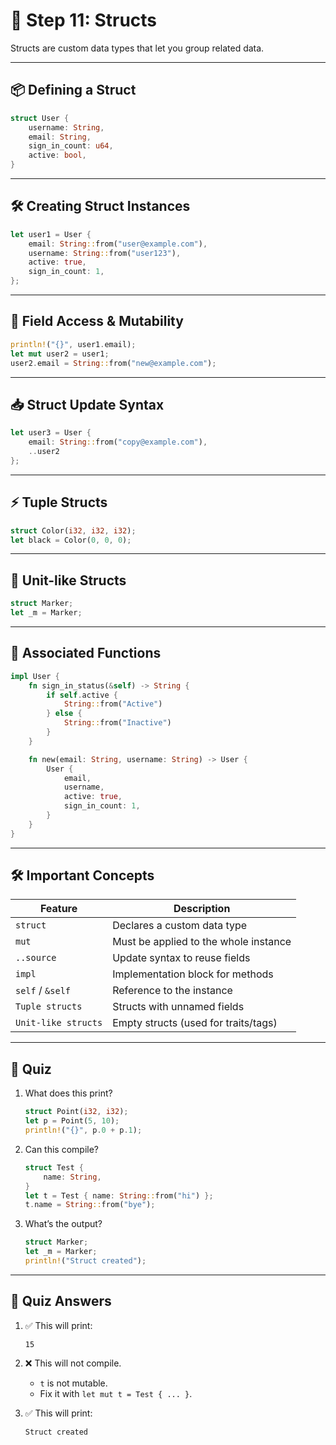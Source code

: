 
# 🧩 Step 11: Structs

Structs are custom data types that let you group related data.

---

## 📦 Defining a Struct

```rust
struct User {
    username: String,
    email: String,
    sign_in_count: u64,
    active: bool,
}
```

---

## 🛠 Creating Struct Instances

```rust
let user1 = User {
    email: String::from("user@example.com"),
    username: String::from("user123"),
    active: true,
    sign_in_count: 1,
};
```

---

## 🧾 Field Access & Mutability

```rust
println!("{}", user1.email);
let mut user2 = user1;
user2.email = String::from("new@example.com");
```

---

## 📥 Struct Update Syntax

```rust
let user3 = User {
    email: String::from("copy@example.com"),
    ..user2
};
```

---

## ⚡ Tuple Structs

```rust
struct Color(i32, i32, i32);
let black = Color(0, 0, 0);
```

---

## 🪪 Unit-like Structs

```rust
struct Marker;
let _m = Marker;
```

---

## 📌 Associated Functions

```rust
impl User {
    fn sign_in_status(&self) -> String {
        if self.active {
            String::from("Active")
        } else {
            String::from("Inactive")
        }
    }

    fn new(email: String, username: String) -> User {
        User {
            email,
            username,
            active: true,
            sign_in_count: 1,
        }
    }
}
```

---

## 🛠️ Important Concepts

| Feature                | Description                             |
|------------------------|-----------------------------------------|
| `struct`               | Declares a custom data type             |
| `mut`                  | Must be applied to the whole instance   |
| `..source`             | Update syntax to reuse fields           |
| `impl`                 | Implementation block for methods        |
| `self` / `&self`       | Reference to the instance               |
| `Tuple structs`        | Structs with unnamed fields             |
| `Unit-like structs`    | Empty structs (used for traits/tags)    |

---

## 🧪 Quiz

1. What does this print?
   ```rust
   struct Point(i32, i32);
   let p = Point(5, 10);
   println!("{}", p.0 + p.1);
   ```

2. Can this compile?
   ```rust
   struct Test {
       name: String,
   }
   let t = Test { name: String::from("hi") };
   t.name = String::from("bye");
   ```

3. What’s the output?
   ```rust
   struct Marker;
   let _m = Marker;
   println!("Struct created");
   ```

---

## 🧠 Quiz Answers

1. ✅ This will print:
   ```
   15
   ```

2. ❌ This will not compile.
   - `t` is not mutable.
   - Fix it with `let mut t = Test { ... }`.

3. ✅ This will print:
   ```
   Struct created
   ```
